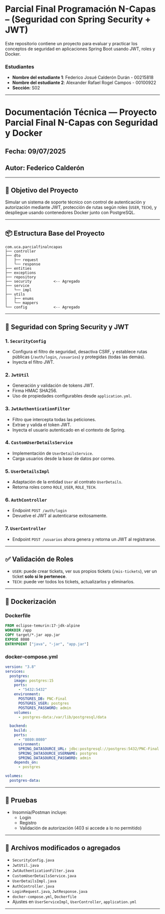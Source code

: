 # Parcial Final Programación N-Capas – (Seguridad con Spring Security + JWT)

Este repositorio contiene un proyecto para evaluar y practicar los conceptos de seguridad en aplicaciones Spring Boot usando JWT, roles y Docker.

### Estudiantes

- **Nombre del estudiante 1**: Federico Josué Calderón Durán - 00215818
- **Nombre del estudiante 2**: Alexander Rafael Rogel Campos - 00100922
- **Sección**: S02

---

# Documentación Técnica — Proyecto Parcial Final N-Capas con Seguridad y Docker

## Fecha: 09/07/2025

## Autor: Federico Calderón

---

## 🎯 Objetivo del Proyecto

Simular un sistema de soporte técnico con control de autenticación y autorización mediante JWT, protección de rutas según roles (`USER`, `TECH`), y despliegue usando contenedores Docker junto con PostgreSQL.

---

## 📦 Estructura Base del Proyecto

```
com.uca.parcialfinalncapas
├── controller
├── dto
│   ├── request
│   └── response
├── entities
├── exceptions
├── repository
├── security          <-- Agregado
├── service
│   └── impl
├── utils
│   ├── enums
│   └── mappers
└── config            <-- Agregado
```

---

## 🔐 Seguridad con Spring Security y JWT

### 1. `SecurityConfig`

- Configura el filtro de seguridad, desactiva CSRF, y establece rutas públicas (`/auth/login`, `/usuarios`) y protegidas (todas las demás).
- Inyecta el filtro JWT.

### 2. `JwtUtil`

- Generación y validación de tokens JWT.
- Firma HMAC SHA256.
- Uso de propiedades configurables desde `application.yml`.

### 3. `JwtAuthenticationFilter`

- Filtro que intercepta todas las peticiones.
- Extrae y valida el token JWT.
- Inyecta el usuario autenticado en el contexto de Spring.

### 4. `CustomUserDetailsService`

- Implementación de `UserDetailsService`.
- Carga usuarios desde la base de datos por correo.

### 5. `UserDetailsImpl`

- Adaptación de la entidad `User` al contrato `UserDetails`.
- Retorna roles como `ROLE_USER`, `ROLE_TECH`.

### 6. `AuthController`

- Endpoint `POST /auth/login`
- Devuelve el JWT al autenticarse exitosamente.

### 7. `UserController`

- Endpoint `POST /usuarios` ahora genera y retorna un JWT al registrarse.

---

## ✅ Validación de Roles

- `USER`: puede crear tickets, ver sus propios tickets (`/mis-tickets`), ver un ticket **solo si le pertenece**.
- `TECH`: puede ver todos los tickets, actualizarlos y eliminarlos.

---

## 🐳 Dockerización

### Dockerfile

```dockerfile
FROM eclipse-temurin:17-jdk-alpine
WORKDIR /app
COPY target/*.jar app.jar
EXPOSE 8080
ENTRYPOINT ["java", "-jar", "app.jar"]
```

### docker-compose.yml

```yaml
version: "3.8"
services:
  postgres:
    image: postgres:15
    ports:
      - "5432:5432"
    environment:
      POSTGRES_DB: PNC-Final
      POSTGRES_USER: postgres
      POSTGRES_PASSWORD: admin
    volumes:
      - postgres-data:/var/lib/postgresql/data

  backend:
    build: .
    ports:
      - "8080:8080"
    environment:
      SPRING_DATASOURCE_URL: jdbc:postgresql://postgres:5432/PNC-Final
      SPRING_DATASOURCE_USERNAME: postgres
      SPRING_DATASOURCE_PASSWORD: admin
    depends_on:
      - postgres

volumes:
  postgres-data:
```

---

## 🧪 Pruebas

- Insomnia/Postman incluye:
  - Login
  - Registro
  - Validación de autorización (403 si accede a lo no permitido)

---

## 📂 Archivos modificados o agregados

- `SecurityConfig.java`
- `JwtUtil.java`
- `JwtAuthenticationFilter.java`
- `CustomUserDetailsService.java`
- `UserDetailsImpl.java`
- `AuthController.java`
- `LoginRequest.java`, `JwtResponse.java`
- `docker-compose.yml`, `Dockerfile`
- Ajustes en `UserServiceImpl`, `UserController`, `application.yml`

---

